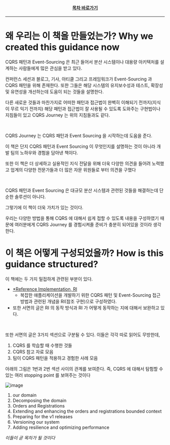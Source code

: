 <div align="center">

#### [목차 바로가기](https://github.com/dhslrl321/cqrs-journey-guide-korean/blob/master/Table%20of%20Contents.md)

</div>

---

# 왜 우리는 이 책을 만들었는가? Why we created this guidance now

CQRS 패턴과 Event-Sourcing 은 최근 들어서 분산 시스템이나 대용량 아키텍처를 설계하는 사람들에게 많은 관심을 받고 있다.

컨퍼런스 세션과 블로그, 기사, 아티클 그리고 프레임워크가 Event-Sourcing 과 CQRS 패턴을 위해 존재한다.
또한 그들은 해당 시스템의 유지보수성과 테스트, 확장성 및 유연성을 개선하는데 도움이 되는 것들을 설명한다.

다른 새로운 것들과 마찬가지로 어떠한 패턴과 접근법이 완벽히 이해되기 전까지(지식이 무르 익기 전까지) 해당 패턴과 접근법이 잘 사용될 수 있도록 도와주는 구현법이나 지침들이 있고 CQRS Journey 는 위의 지침들과도 같다.

<br/>

CQRS Journey 는 CQRS 패턴과 Event Sourcing 을 시작하는데 도움을 준다.

이 책은 단지 CQRS 패턴과 Event Sourcing 이 무엇인지를 설명하는 것이 아니라 개발 팀의 노하우와 경험을 담아낸 책이다.

또한 이 책은 더 상세하고 실용적인 지식 전달을 위해 더욱 다양한 의견을 들어려 노력했고 업계의 다양한 전문가들과 더 많은 자문 위원들로 부터 의견을 구했다

<br/>

CQRS 패턴과 Event Sourcing 은 대규모 분산 시스템과 관련된 것들을 해결하는데 단순한 솔루션이 아니다.

그렇기에 이 책이 더욱 가치가 있는 것이다.

우리는 다양한 방법을 통해 CQRS 에 대해서 쉽게 접할 수 있도록 내용을 구성하였기 때문에 여러분에게 CQRS Journey 를 경험시켜줄 준비가 충분히 되어있을 것이라 생각한다.

# 이 책은 어떻게 구성되었을까? How is this guidance structured?

이 책에는 두 가지 밀접하게 관련된 부분이 있다.

- [\*Reference Implementation, RI](https://github.com/dhslrl321/cqrs-journey-guide-korean/blob/master/terms/Reference%20Implementation.md)
  - 복잡한 애플리케이션을 개발하기 위한 CQRS 패턴 및 Event-Sourcing 접근 방법과 관련된 개념을 RI(참조 구현)으로 구성하였다.
- 또한 서면의 글은 RI 의 동작 방식과 RI 가 어떻게 동작하는 지에 대해서 보완하고 있다.

<br/>

또한 서면의 글은 3가지 섹션으로 구분될 수 있다. 이들은 각각 따로 읽어도 무방한데,

1. CQRS 를 학습할 때 수행한 것들
2. CQRS 참고 자료 모음
3. 팀이 CQRS 패턴을 적용하고 경험한 사례 모음

아래의 그림은 1번과 2번 섹션 사이의 관계를 보여준다.
즉, CQRS 에 대해서 탐험할 수 있는 여러 stopping point 를 보여주는 것이다

![image](https://user-images.githubusercontent.com/48385288/179496263-a6a8d3fc-ff1c-41f2-8f01-f49d025e9570.png)

1. our domain
2. Decomposing the domain
3. Orders and Registrations
4. Extending and enhancing the orders and registrations bounded context
5. Preparing for the v1 releases
6. Versioning our system
7. Adding resilience and optimizing performance

_이들이 곧 목차가 될 것이다_
